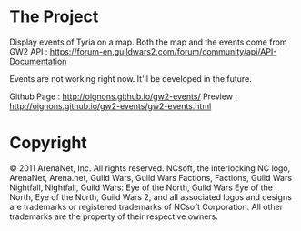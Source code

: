 The Project
===========

Display events of Tyria on a map. Both the map and the events come from GW2 API : https://forum-en.guildwars2.com/forum/community/api/API-Documentation

Events are not working right now. It'll be developed in the future.

Github Page : http://oignons.github.io/gw2-events/
Preview : http://oignons.github.io/gw2-events/gw2-events.html

Copyright
========

© 2011 ArenaNet, Inc. All rights reserved. NCsoft, the interlocking NC logo, ArenaNet, Arena.net, Guild Wars, Guild Wars Factions, Factions, Guild Wars Nightfall, Nightfall, Guild Wars: Eye of the North, Guild Wars Eye of the North, Eye of the North, Guild Wars 2, and all associated logos and designs are trademarks or registered trademarks of NCsoft Corporation. All other trademarks are the property of their respective owners.